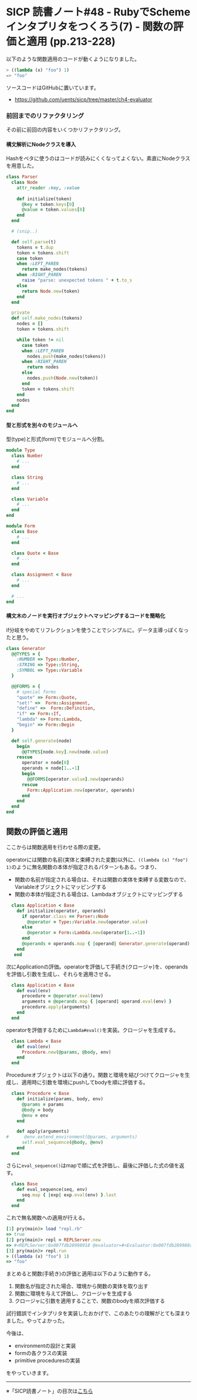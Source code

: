 SICP 読書ノート#48 - RubyでSchemeインタプリタをつくろう(7) - 関数の評価と適用 (pp.213-228)
======================================

以下のような関数適用のコードが動くようになりました。

```scheme
> ((lambda (x) "foo") 1)
=> "foo"
```

ソースコードはGitHubに置いています。

- https://github.com/uents/sicp/tree/master/ch4-evaluator


### 前回までのリファクタリング

その前に前回の内容をいくつかリファクタリング。

#### 構文解析にNodeクラスを導入

Hashをベタに使うのはコードが読みにくくなってよくない。素直にNodeクラスを用意した。

```ruby
class Parser
  class Node
    attr_reader :key, :value
    
    def initialize(token)
      @key = token.keys[0]
      @value = token.values[0]
    end
  end

  # (snip..)

  def self.parse(t)
    tokens = t.dup
    token = tokens.shift
    case token
    when :LEFT_PAREN
      return make_nodes(tokens)
    when :RIGHT_PAREN
      raise "parse: unexpected tokens " + t.to_s
    else
      return Node.new(token)
    end
  end

  private
  def self.make_nodes(tokens)
    nodes = []
    token = tokens.shift

    while token != nil
      case token
      when :LEFT_PAREN
        nodes.push(make_nodes(tokens))
      when :RIGHT_PAREN
        return nodes
      else
        nodes.push(Node.new(token))
      end
      token = tokens.shift
    end
    nodes
  end
end
```

#### 型と形式を別々のモジュールへ

型(type)と形式(form)でモジュールへ分割。

```ruby
module Type
  class Number
    # ...
  end

  class String
    # ...
  end

  class Variable
    # ...
  end
end

module Form
  class Base
    # ...
  end

  class Quote < Base
    # ...
  end

  class Assignment < Base
    # ...
  end

  # ...
end
```

#### 構文木のノードを実行オブジェクトへマッピングするコードを簡略化

if分岐をやめてリフレクションを使うことでシンプルに。データ主導っぽくなったと思う。

```ruby
class Generator
  @@TYPES = {
    :NUMBER => Type::Number,
    :STRING => Type::String,
    :SYMBOL => Type::Variable
  }

  @@FORMS = {
    # special forms
    "quote" => Form::Quote,
    "set!" =>  Form::Assignment,
    "define" =>  Form::Definition,
    "if" => Form::If,
    "lambda" => Form::Lambda,
    "begin" => Form::Begin
  }

  def self.generate(node)
    begin
      @@TYPES[node.key].new(node.value)
    rescue
      operator = node[0]
      operands = node[1..-1]
      begin
        @@FORMS[operator.value].new(operands)
      rescue
        Form::Application.new(operator, operands)
      end
    end        
  end
end
```


## 関数の評価と適用

ここからは関数適用を行わせる際の変更。

operatorには関数の名前(実体と束縛された変数)以外に、```((lambda (x) "foo") 1)```のように無名関数の本体が指定されるパターンもある。つまり、

- 関数の名前が指定される場合は、それは関数の実体を束縛する変数なので、Variableオブジェクトにマッピングする
- 関数の本体が指定される場合は、Lambdaオブジェクトにマッピングする

```ruby
  class Application < Base
    def initialize(operator, operands)
      if operator.class == Parser::Node
        @operator = Type::Variable.new(operator.value)
      else
        @operator = Form::Lambda.new(operator[1..-1])
      end
      @operands = operands.map { |operand| Generator.generate(operand) }
    end
   end
```

次にApplicationの評価。operatorを評価して手続き(クロージャ)を、operandsを評価し引数を生成し、それらを適用させる。

```ruby
  class Application < Base
    def eval(env)
      procedure = @operator.eval(env)
      arguments = @operands.map { |operand| operand.eval(env) }
      procedure.apply(arguments)
    end
  end
```

operatorを評価するために```Lambda#eval()```を実装。クロージャを生成する。

```ruby
  class Lambda < Base
    def eval(env)
      Procedure.new(@params, @body, env)
    end
  end
```

Procedureオブジェクトは以下の通り。関数と環境を結びつけてクロージャを生成し、適用時に引数を環境にpushしてbodyを順に評価する。

```ruby
  class Procedure < Base
    def initialize(params, body, env)
      @params = params
      @body = body
      @env = env
    end

    def apply(arguments)
#      @env.extend_environment(@params, arguments)
      self.eval_sequence(@body, @env)
    end
  end
```

さらに```eval_sequence()```はmapで順に式を評価し、最後に評価した式の値を返す。

```ruby
  class Base
    def eval_sequence(seq, env)
      seq.map { |exp| exp.eval(env) }.last
    end
  end
```

これで無名関数への適用が行える。

```ruby
[1] pry(main)> load "repl.rb"
=> true
[2] pry(main)> repl = REPLServer.new
=> #<REPLServer:0x007fdb28998918 @evaluator=#<Evaluator:0x007fdb289988c8 @environment=#<Environment:0x007fdb289988a0>>>
[3] pry(main)> repl.run
> ((lambda (x) "foo") 1)
=> "foo"
```

まとめると関数(手続き)の評価と適用は以下のように動作する。

1. 関数名が指定された場合、環境から関数の実体を取り出す
2. 関数に環境を与えて評価し、クロージャを生成する
3. クロージャに引数を適用することで、関数のbodyを順次評価する

試行錯誤でインタプリタを実装したおかげで、このあたりの理解がとても深まりました。やってよかった。

今後は、

- environmentの設計と実装
- formの各クラスの実装
- primitive proceduresの実装

をやっていきます。


--------------------------------

※「SICP読書ノート」の目次は[こちら](/entry/sicp/index)


<script type="text/x-mathjax-config">
  MathJax.Hub.Config({ tex2jax: { inlineMath: [['$','$'], ["\\(","\\)"]] } });
</script>
<script type="text/javascript"
  src="http://cdn.mathjax.org/mathjax/latest/MathJax.js?config=TeX-AMS_HTML">
</script>
<meta http-equiv="X-UA-Compatible" CONTENT="IE=EmulateIE7" />

